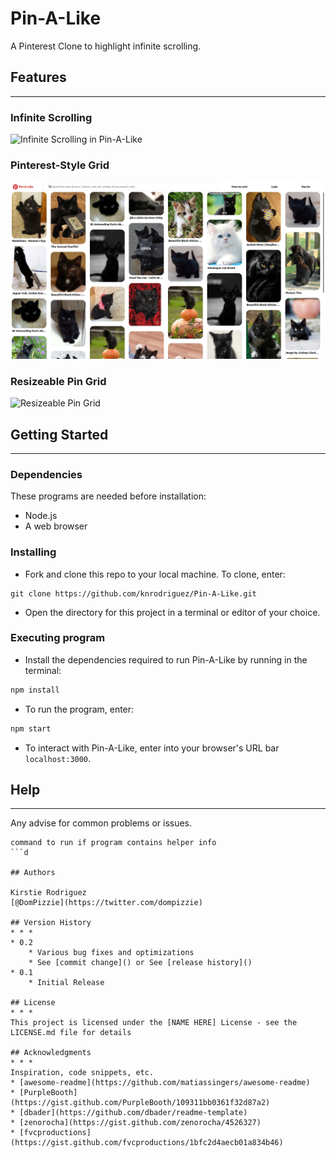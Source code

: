 # Pin-A-Like
A Pinterest Clone to highlight infinite scrolling.

## Features
* * *
### Infinite Scrolling 

![Infinite Scrolling in Pin-A-Like](https://github.com/knrodriguez/Pin-A-Like/blob/main/public/assets/readme-assets/infinite-scrolling.gif?raw=true)

### Pinterest-Style Grid
![Grid Layout](./public/assets/readme-assets/grid-layout.png)

### Resizeable Pin Grid
![Resizeable Pin Grid](https://github.com/knrodriguez/Pin-A-Like/blob/main/public/assets/readme-assets/resizable-pin-grid.gif?raw=true)

## Getting Started
* * *
### Dependencies
These programs are needed before installation: 
* Node.js
* A web browser

### Installing

* Fork and clone this repo to your local machine. To clone, enter:
```
git clone https://github.com/knrodriguez/Pin-A-Like.git
```
* Open the directory for this project in a terminal or editor of your choice.

### Executing program

* Install the dependencies required to run Pin-A-Like by running in the terminal:
```bash
npm install
```
* To run the program, enter:
```bash
npm start
```
* To interact with Pin-A-Like, enter into your browser's URL bar `localhost:3000`.

## Help
* * *
Any advise for common problems or issues.
```
command to run if program contains helper info
```d

## Authors

Kirstie Rodriguez 
[@DomPizzie](https://twitter.com/dompizzie)

## Version History
* * *
* 0.2
    * Various bug fixes and optimizations
    * See [commit change]() or See [release history]()
* 0.1
    * Initial Release

## License
* * *
This project is licensed under the [NAME HERE] License - see the LICENSE.md file for details

## Acknowledgments
* * *
Inspiration, code snippets, etc.
* [awesome-readme](https://github.com/matiassingers/awesome-readme)
* [PurpleBooth](https://gist.github.com/PurpleBooth/109311bb0361f32d87a2)
* [dbader](https://github.com/dbader/readme-template)
* [zenorocha](https://gist.github.com/zenorocha/4526327)
* [fvcproductions](https://gist.github.com/fvcproductions/1bfc2d4aecb01a834b46)